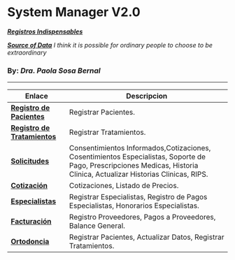# **System Manager V2.0** 
**_[Registros Indispensables](https://script.google.com/macros/s/AKfycbz3lLmVbySHCLz2qWnRMAVdx_eLhB7A6WWu4VQOvgZXph9eqJMI_yCSEsljChzjzY5OuA/exec)_**

**_[Source of Data](https://datastudio.google.com/s/kDOmRQzsBdc)_**
_I think it is possible for ordinary people to choose to be extraordinary_

### **By**: _Dra. Paola Sosa Bernal_   

---
| **Enlace**                                                                                                                                                                                                | **Descripcion**                                                                                                                                                 |
|-----------------------------------------------------------------------------------------------------------------------------------------------------------------------------------------------------------|-----------------------------------------------------------------------------------------------------------------------------------------------------------------|
| [**Registro de Pacientes**](https://script.google.com/macros/s/AKfycbxk0pb0Yik5MXPxFnt0n1wd6BlxEmYdgloFRQMfXwLYU2UZuT15DyoLnK1XD1TDb5QiZg/exec)      | Registrar Pacientes.                                                                                                                                             |
| [**Registro de Tratamientos**](https://script.google.com/macros/s/AKfycbzlDpGl15XgD4TctwM3SUE0AghKdXIdbBDgsjHTxndvzCV4VUDXdnF_o2Epw2tjUOz1bw/exec) | Registrar Tratamientos.                                                                                                                                          |
| [**Solicitudes**](https://script.google.com/macros/s/AKfycbyvhusf8FuO9uN8-o1E3kmp9Iov4B9I1gWaXXxLxO3QU8y3qLQ0CI_adykzZNsEWQQuuQ/exec)               | Consentimientos Informados,Cotizaciones, Cosentimientos Especialistas, Soporte de Pago, Prescripciones Medicas, Historia Clinica, Actualizar Historias Clinicas, RIPS. |
| [**Cotización**](https://script.google.com/macros/s/AKfycbyw5QH8DWZWnQXmwXjKrDIhziqZyNtFc9QhLXVYLk13Wm0mWDhlRALCdx6JkZ3M9slh_w/exec)               | Cotizaciones, Listado de Precios.                                                                                                                             |
| [**Especialistas**](https://script.google.com/macros/s/AKfycbwURoCPunBvTQpoEdUKKJwxRDwQkVqs_2be7a9Z0Bg8HGSd3BIwHlQwWq-wAIG3pj4/exec)              | Registrar Especialistas, Registro de Pagos Especialistas, Honorarios Especialistas.                                                                                 |
| [**Facturación**](https://script.google.com/macros/s/AKfycbzGldkejWbv4wWFYW-l4DFKsmn-OVgiLjt19V3ZGZij-jSh1AiS-8jnAECX_wbH5e9S/exec)                    | Registro Proveedores, Pagos a Proveedores, Balance General.                                                                                                  |
| [**Ortodoncia**](https://script.google.com/macros/s/AKfycbyQ4M-_HYrmo7gkvDtXsLyvFDZ3f6B3OkgsyV9bu4HGfJ4o5WI3DbXbt9wMbgZXJu01/exec)                     | Registrar Pacientes, Actualizar Datos, Registrar Tratamientos.                                                                                               |